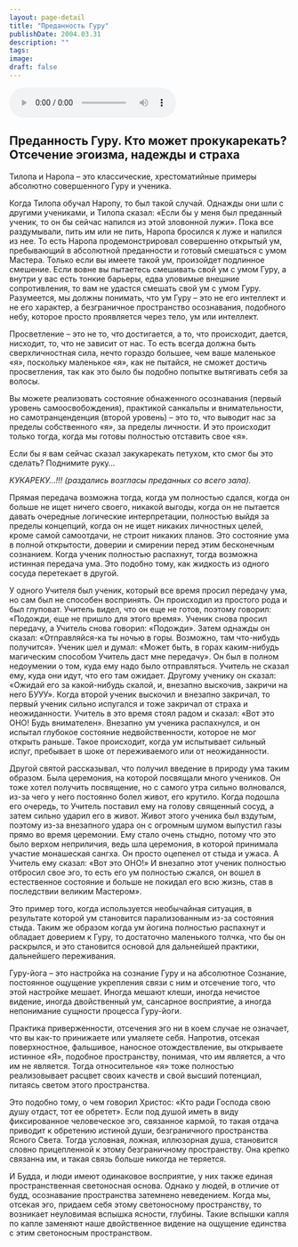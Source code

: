```yaml
---
layout: page-detail
title: "Преданность Гуру"
publishDate: 2004.03.31
description: ""
tags:
image:
draft: false
---
```


<audio title="2004.03.31 - Преданность Гуру.mp3" src="/upload/iblock/5d9/5d9e97eb3ee7951c1bed35e9cb4847e0.mp3" controls=""></audio>

## **Преданность Гуру. Кто может прокукарекать?** **Отсечение эгоизма, надежды и страха**
 Тилопа и Наропа – это классические, хрестоматийные примеры абсолютно совершенного Гуру и ученика.

 Когда Тилопа обучал Наропу, то был такой случай. Однажды они шли с другими учениками, и Тилопа сказал: «Если бы у меня был преданный ученик, то он бы сейчас напился из этой зловонной лужи». Пока все раздумывали, пить им или не пить, Наропа бросился к луже и напился из нее. То есть Наропа продемонстрировал совершенно открытый ум, пребывающий в абсолютной преданности и готовый смешаться с умом Мастера. Только если вы имеете такой ум, произойдет подлинное смешение. Если вовне вы пытаетесь смешивать свой ум с умом Гуру, а внутри у вас есть тонкие барьеры, едва уловимые внешние сопротивления, то вам не удастся смешать свой ум с умом Гуру. Разумеется, мы должны понимать, что ум Гуру – это не его интеллект и не его характер, а безграничное пространство осознавания, подобного небу, которое просто проявляется через тело, ум или интеллект.

 Просветление – это не то, что достигается, а то, что происходит, дается, нисходит, то, что не зависит от нас. То есть всегда должна быть сверхличностная сила, нечто гораздо большее, чем ваше маленькое «я», поскольку маленькое «я», как не пытайся, не сможет достичь просветления, так как это было бы подобно попытке вытягивать себя за волосы.

  
 Вы можете реализовать состояние обнаженного осознавания (первый уровень самоосвобождения), практикой санкальпы и внимательности, но самотранценденция (второй уровень) – это то, что выводит нас за пределы собственного «я», за пределы личности. И это происходит только тогда, когда мы готовы полностью отставить свое «я».

 Если бы я вам сейчас сказал закукарекать петухом, кто смог бы это сделать? Поднимите руку…

_КУКАРЕКУ…!!! (раздались возгласы преданных со всего зала)._ 

 Прямая передача возможна тогда, когда ум полностью сдался, когда он больше не ищет ничего своего, никакой выгоды, когда он не пытается давать очередные логические интерпретации, полностью выйдя за пределы концепций, когда он не ищет никаких личностных целей, кроме самой самоотдачи, не строит никаких планов. Это состояние ума в полной открытости, доверии и смирении перед этим бесконечным сознанием. Когда ученик полностью распахнут, тогда возможна истинная передача ума. Это подобно тому, как жидкость из одного сосуда перетекает в другой.

  
 У одного Учителя был ученик, который все время просил передачу ума, но сам был не способен воспринять. Он происходил из простого рода и был глуповат. Учитель видел, что он еще не готов, поэтому говорил: «Подожди, еще не пришло для этого время». Ученик снова просил передачу, а Учитель снова говорил: «Подожди». Затем однажды он сказал: «Отправляйся-ка ты ночью в горы. Возможно, там что-нибудь получится». Ученик шел и думал: «Может быть, в горах каким-нибудь магическим способом Учитель даст мне передачу». Он был в полном недоумении о том, куда ему надо было отправляться. Учитель не сказал ему, куда они идут, что его там ожидает. Другому ученику он сказал: «Ожидай его за какой-нибудь скалой, и, внезапно выскочив, закричи на него БУУУ». Когда второй ученик выскочил и внезапно закричал, то первый ученик сильно испугался и тоже закричал от страха и неожиданности. Учитель в это время стоял радом и сказал: «Вот это ОНО! Будь внимателен». Внезапно ум ученика распахнулся, и он испытал глубокое состояние недвойственности, которое не мог открыть раньше. Такое происходит, когда ум испытывает сильный испуг, пребывает в шоке от переживаемого или от неожиданности.

  
 Другой святой рассказывал, что получил введение в природу ума таким образом. Была церемония, на которой посвящали много учеников. Он тоже хотел получить посвящение, но с самого утра сильно волновался, из-за чего у него постоянно болел живот, его крутило. Когда подошла его очередь, то Учитель поставил ему на голову священный сосуд, а затем сильно ударил его в живот. Живот этого ученика был вздутым, поэтому из-за внезапного удара он с огромным шумом выпустил газы прямо во время церемонии. Ему стало очень стыдно, потому что это было верхом неприличия, ведь шла церемония, в которой принимала участие монашеская сангха. Он просто оцепенел от стыда и ужаса. А Учитель ему сказал: «Вот это ОНО!» И внезапно этот ученик полностью отбросил свое эго, то есть его ум полностью сжался, он вошел в естественное состояние и больше не покидал его всю жизнь, став в последствии великим Мастером».

 Это пример того, когда используется необычайная ситуация, в результате которой ум становится парализованным из-за состояния стыда. Таким же образом когда ум йогина полностью распахнут и обладает доверием к Гуру, то достаточно маленького толчка, что бы он раскрылся, и это становится основой для дальнейшей практики, дальнейшего переживания.

  
 Гуру-йога – это настройка на сознание Гуру и на абсолютное Сознание, постоянное ощущение укрепления связи с ним и отсечение того, что этой настройке мешает. Иногда мешают клеши, иногда нечистое видение, иногда двойственный ум, сансарное восприятие, а иногда непонимание сущности процесса Гуру-йоги.

 Практика приверженности, отсечения эго ни в коем случае не означает, что вы как-то принижаете или умаляете себя. Напротив, отсекая поверхностное, фальшивое, наносное отождествление, вы открываете истинное «Я», подобное пространству, понимая, что им является, а что им не является. Тогда относительное «я» тоже полностью реализовывает расцвет своих качеств и свой высший потенциал, питаясь светом этого пространства.

  
 Это подобно тому, о чем говорил Христос: «Кто ради Господа свою душу отдаст, тот ее обретет». Если под душой иметь в виду фиксированное человеческое эго, связанное кармой, то такая отдача приводит к обретению истиной души, безграничного пространства Ясного Света. Тогда условная, ложная, иллюзорная душа, становится словно прицепленной к этому безграничному пространству. Она крепко связанна им, и такая связь больше никогда не теряется.

 И Будда, и люди имеют одинаковое восприятие, у них также единая пространственная светоносная основа. Однако у людей, в отличие от будд, осознавание пространства затемнено неведением. Когда мы, отсекая эго, придаем себя этому светоносному пространству, то возникает неуловимая вспышка ясности, глубины. Такие вспышки капля по капле заменяют наше двойственное видение на ощущение единства с этим светоносным пространством. 
  
  
